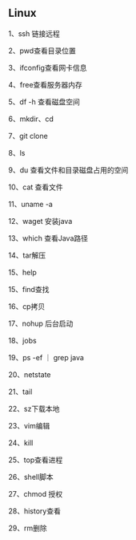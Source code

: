 ## Linux



1、ssh 链接远程

2、pwd查看目录位置

3、ifconfig查看网卡信息

4、free查看服务器内存

5、df -h 查看磁盘空间

6、mkdir、cd

7、git clone

8、ls

9、du 查看文件和目录磁盘占用的空间

10、cat 查看文件

11、uname -a 

12、waget 安装java

13、which 查看Java路径

14、tar解压

15、help

15、find查找

16、cp拷贝

17、nohup 后台启动

18、jobs

19、ps -ef ｜ grep java

20、netstate

21、tail 

22、sz下载本地

23、vim编辑

24、kill 

25、top查看进程

26、shell脚本

27、chmod 授权

28、history查看

29、rm删除